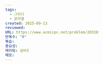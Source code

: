 ```yaml
---
tags:
  - 그리디
  - 문자열
created: 2025-09-13
reviewed:
URL: https://www.acmicpc.net/problem/20310
반복수: "0"
복습:
중요성:
레이팅: 실버3
메모:
---
```


